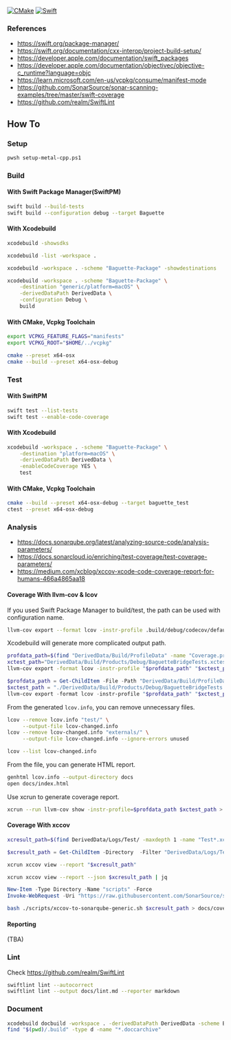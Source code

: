 
[![CMake](https://github.com/luncliff/cpp-swift-experiment/actions/workflows/cmake.yml/badge.svg)](https://github.com/luncliff/cpp-swift-experiment/actions/workflows/cmake.yml)
[![Swift](https://github.com/luncliff/cpp-swift-experiment/actions/workflows/swift.yml/badge.svg)](https://github.com/luncliff/cpp-swift-experiment/actions/workflows/swift.yml)

### References

* https://swift.org/package-manager/
* https://swift.org/documentation/cxx-interop/project-build-setup/
* https://developer.apple.com/documentation/swift_packages
* https://developer.apple.com/documentation/objectivec/objective-c_runtime?language=objc
* https://learn.microsoft.com/en-us/vcpkg/consume/manifest-mode
* https://github.com/SonarSource/sonar-scanning-examples/tree/master/swift-coverage
* https://github.com/realm/SwiftLint

## How To

### Setup

```bash
pwsh setup-metal-cpp.ps1
```

### Build

#### With Swift Package Manager(SwiftPM)

```bash
swift build --build-tests
swift build --configuration debug --target Baguette
```

#### With Xcodebuild

```bash
xcodebuild -showsdks
```

```bash
xcodebuild -list -workspace .
```

```bash
xcodebuild -workspace . -scheme "Baguette-Package" -showdestinations
```

```bash
xcodebuild -workspace . -scheme "Baguette-Package" \
    -destination "generic/platform=macOS" \
    -derivedDataPath DerivedData \
    -configuration Debug \
    build
```

#### With CMake, Vcpkg Toolchain

```bash
export VCPKG_FEATURE_FLAGS="manifests"
export VCPKG_ROOT="$HOME/../vcpkg"
```

```bash
cmake --preset x64-osx
cmake --build --preset x64-osx-debug
```

### Test

#### With SwiftPM

```bash
swift test --list-tests
swift test --enable-code-coverage
```

#### With Xcodebuild

```bash
xcodebuild -workspace . -scheme "Baguette-Package" \
    -destination "platform=macOS" \
    -derivedDataPath DerivedData \
    -enableCodeCoverage YES \
    test
```

#### With CMake, Vcpkg Toolchain

```bash
cmake --build --preset x64-osx-debug --target baguette_test
ctest --preset x64-osx-debug
```

### Analysis

* https://docs.sonarqube.org/latest/analyzing-source-code/analysis-parameters/
* https://docs.sonarcloud.io/enriching/test-coverage/test-coverage-parameters/
* https://medium.com/xcblog/xccov-xcode-code-coverage-report-for-humans-466a4865aa18

#### Coverage With llvm-cov & lcov

If you used Swift Package Manager to build/test, the path can be used with configuration name.

```bash
llvm-cov export --format lcov -instr-profile .build/debug/codecov/default.profdata .build/debug/BaguettePackageTests.xctest/Contents/MacOS/BaguettePackageTests > lcov.info
```

Xcodebuild will generate more complicated output path.

```bash
profdata_path=$(find "DerivedData/Build/ProfileData" -name "Coverage.profdata" | head -n 1)
xctest_path="DerivedData/Build/Products/Debug/BaguetteBridgeTests.xctest/Contents/MacOS/BaguetteBridgeTests"
llvm-cov export -format lcov -instr-profile "$profdata_path" "$xctest_path" > lcov.info
```

```ps1
$profdata_path = Get-ChildItem -File -Path "DerivedData/Build/ProfileData" -Recurse -Filter "Coverage.profdata" 
$xctest_path = "./DerivedData/Build/Products/Debug/BaguetteBridgeTests.xctest/Contents/MacOS/BaguetteBridgeTests"
llvm-cov export -format lcov -instr-profile "$profdata_path" "$xctest_path" > lcov.info
```

From the generated `lcov.info`, you can remove unnecessary files. 

```bash
lcov --remove lcov.info "test/" \
     --output-file lcov-changed.info
lcov --remove lcov-changed.info "externals/" \
     --output-file lcov-changed.info --ignore-errors unused
```

```bash
lcov --list lcov-changed.info
```

From the file, you can generate HTML report.

```bash
genhtml lcov.info --output-directory docs
open docs/index.html
```

Use xcrun to generate coverage report.

```bash
xcrun --run llvm-cov show -instr-profile=$profdata_path $xctest_path > docs/coverage.report
```

#### Coverage With xccov

```bash
xcresult_path=$(find DerivedData/Logs/Test/ -maxdepth 1 -name "Test*.xcresult" | head -n 1)
```

```ps1
$xcresult_path = Get-ChildItem -Directory  -Filter "DerivedData/Logs/Test/Test*.xcresult" | Select-Object -First 1
```

```bash
xcrun xccov view --report "$xcresult_path"
```

```bash
xcrun xccov view --report --json $xcresult_path | jq
```

```ps1
New-Item -Type Directory -Name "scripts" -Force
Invoke-WebRequest -Uri "https://raw.githubusercontent.com/SonarSource/sonar-scanning-examples/master/swift-coverage/swift-coverage-example/xccov-to-sonarqube-generic.sh" -OutFile "scripts/xccov-to-sonarqube-generic.sh"
```

```bash
bash ./scripts/xccov-to-sonarqube-generic.sh $xcresult_path > docs/coverage.xml
```

#### Reporting

(TBA)

### Lint

Check https://github.com/realm/SwiftLint

```bash
swiftlint lint --autocorrect
swiftlint lint --output docs/lint.md --reporter markdown
```

### Document

```bash
xcodebuild docbuild -workspace . -derivedDataPath DerivedData -scheme Baguette-Package -destination "platform=macOS"
find "$(pwd)/.build" -type d -name "*.doccarchive"
```
